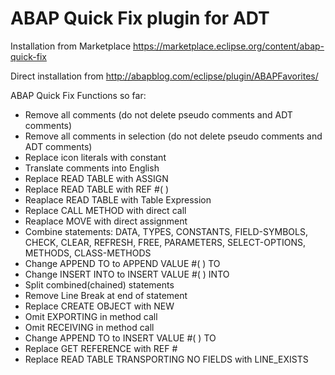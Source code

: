 # ABAP Quick Fix plugin for ADT
Installation from Marketplace https://marketplace.eclipse.org/content/abap-quick-fix 

Direct installation from http://abapblog.com/eclipse/plugin/ABAPFavorites/

ABAP Quick Fix
Functions so far:
- Remove all comments (do not delete pseudo comments and ADT comments)
- Remove all comments in selection (do not delete pseudo comments and ADT comments)
- Replace icon literals with constant
- Translate comments into English
- Replace READ TABLE with ASSIGN
- Replace READ TABLE with REF #( )
- Reaplace READ TABLE with Table Expression
- Replace CALL METHOD with direct call
- Reaplace MOVE with direct assignment
- Combine statements: DATA, TYPES, CONSTANTS, FIELD-SYMBOLS, CHECK, CLEAR, REFRESH, FREE, PARAMETERS, SELECT-OPTIONS, METHODS, CLASS-METHODS
- Change APPEND TO to APPEND VALUE #( ) TO
- Change INSERT INTO to INSERT VALUE #( ) INTO
- Split combined(chained) statements
- Remove Line Break at end of statement
- Replace CREATE OBJECT with NEW
- Omit EXPORTING in method call
- Omit RECEIVING in method call
- Change APPEND TO to INSERT VALUE #( ) TO
- Replace GET REFERENCE with REF #
- Replace READ TABLE TRANSPORTING NO FIELDS with LINE_EXISTS
